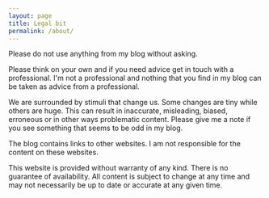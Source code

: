 ```yaml
---
layout: page
title: Legal bit
permalink: /about/
---
```


Please do not use anything from my blog without asking.

Please think on your own and if you need advice get in touch with a
professional. I'm not a professional and nothing that you find in my blog can
be taken as advice from a professional.

We are surrounded by stimuli that change us. Some changes are tiny while others
are huge. This can result in inaccurate, misleading, biased, erroneous or in
other ways problematic content. Please give me a note if you see something that
seems to be odd in my blog.

The blog contains links to other websites. I am not responsible for the content
on these websites.

This website is provided without warranty of any kind. There is no guarantee of
availability. All content is subject to change at any time and may not
necessarily be up to date or accurate at any given time.
